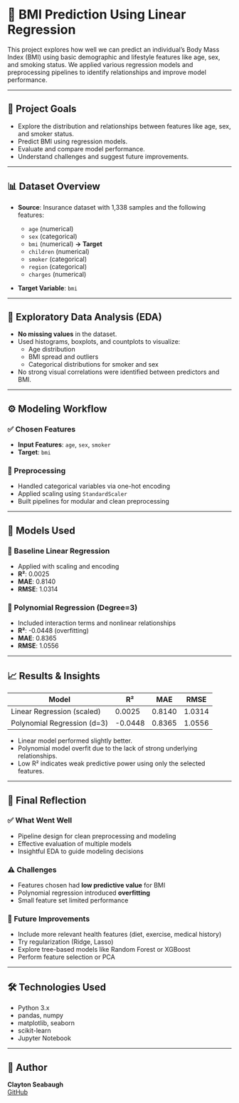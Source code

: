 # 🧠 BMI Prediction Using Linear Regression

This project explores how well we can predict an individual’s Body Mass Index (BMI) using basic demographic and lifestyle features like age, sex, and smoking status. We applied various regression models and preprocessing pipelines to identify relationships and improve model performance.

---

## 🎯 Project Goals

- Explore the distribution and relationships between features like age, sex, and smoker status.
- Predict BMI using regression models.
- Evaluate and compare model performance.
- Understand challenges and suggest future improvements.

---

## 📊 Dataset Overview

- **Source**: Insurance dataset with 1,338 samples and the following features:
  - `age` (numerical)
  - `sex` (categorical)
  - `bmi` (numerical) **→ Target**
  - `children` (numerical)
  - `smoker` (categorical)
  - `region` (categorical)
  - `charges` (numerical)

- **Target Variable**: `bmi`

---

## 🔎 Exploratory Data Analysis (EDA)

- **No missing values** in the dataset.
- Used histograms, boxplots, and countplots to visualize:
  - Age distribution
  - BMI spread and outliers
  - Categorical distributions for smoker and sex
- No strong visual correlations were identified between predictors and BMI.

---

## ⚙️ Modeling Workflow

### ✅ Chosen Features
- **Input Features**: `age`, `sex`, `smoker`
- **Target**: `bmi`

### 🔧 Preprocessing
- Handled categorical variables via one-hot encoding
- Applied scaling using `StandardScaler`
- Built pipelines for modular and clean preprocessing

---

## 🤖 Models Used

### 📌 Baseline Linear Regression
- Applied with scaling and encoding
- **R²**: 0.0025
- **MAE**: 0.8140
- **RMSE**: 1.0314

### 📌 Polynomial Regression (Degree=3)
- Included interaction terms and nonlinear relationships
- **R²**: -0.0448 (overfitting)
- **MAE**: 0.8365
- **RMSE**: 1.0556

---

## 📈 Results & Insights

| Model                       | R²     | MAE    | RMSE   |
|----------------------------|--------|--------|--------|
| Linear Regression (scaled) | 0.0025 | 0.8140 | 1.0314 |
| Polynomial Regression (d=3)| -0.0448| 0.8365 | 1.0556 |

- Linear model performed slightly better.
- Polynomial model overfit due to the lack of strong underlying relationships.
- Low R² indicates weak predictive power using only the selected features.

---

## 🧠 Final Reflection

### ✅ What Went Well
- Pipeline design for clean preprocessing and modeling
- Effective evaluation of multiple models
- Insightful EDA to guide modeling decisions

### ⚠️ Challenges
- Features chosen had **low predictive value** for BMI
- Polynomial regression introduced **overfitting**
- Small feature set limited performance

### 🚀 Future Improvements
- Include more relevant health features (diet, exercise, medical history)
- Try regularization (Ridge, Lasso)
- Explore tree-based models like Random Forest or XGBoost
- Perform feature selection or PCA

---

## 🛠️ Technologies Used

- Python 3.x
- pandas, numpy
- matplotlib, seaborn
- scikit-learn
- Jupyter Notebook

---

## 📌 Author

**Clayton Seabaugh**  
[GitHub](https://github.com/ClaytonSeabaughGH)
